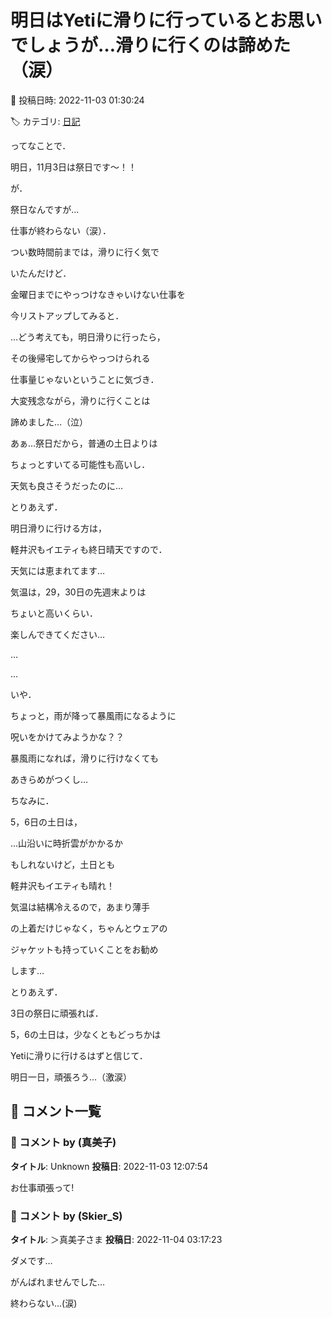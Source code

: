 # 明日はYetiに滑りに行っているとお思いでしょうが…滑りに行くのは諦めた（涙）

📅 投稿日時: 2022-11-03 01:30:24

🏷️ カテゴリ: [日記](cc4b5682fb7b8b144980957a978653fb0.md)

ってなことで．


明日，11月3日は祭日です～！！


が．


祭日なんですが…


仕事が終わらない（涙）．





つい数時間前までは，滑りに行く気で


いたんだけど．


金曜日までにやっつけなきゃいけない仕事を


今リストアップしてみると．


…どう考えても，明日滑りに行ったら，


その後帰宅してからやっつけられる


仕事量じゃないということに気づき．





大変残念ながら，滑りに行くことは


諦めました…（泣）


あぁ…祭日だから，普通の土日よりは


ちょっとすいてる可能性も高いし．


天気も良さそうだったのに…





とりあえず．


明日滑りに行ける方は，


軽井沢もイエティも終日晴天ですので．


天気には恵まれてます…


気温は，29，30日の先週末よりは


ちょいと高いくらい．


楽しんできてください…


…


…


いや．


ちょっと，雨が降って暴風雨になるように


呪いをかけてみようかな？？





暴風雨になれば，滑りに行けなくても


あきらめがつくし…





ちなみに．


5，6日の土日は，


…山沿いに時折雲がかかるか


もしれないけど，土日とも


軽井沢もイエティも晴れ！





気温は結構冷えるので，あまり薄手


の上着だけじゃなく，ちゃんとウェアの


ジャケットも持っていくことをお勧め


します…





とりあえず．


3日の祭日に頑張れば．


5，6の土日は，少なくともどっちかは


Yetiに滑りに行けるはずと信じて．


明日一日，頑張ろう…（激涙）

## 💬 コメント一覧

### 💬 コメント by (真美子)
**タイトル**: Unknown
**投稿日**: 2022-11-03 12:07:54

お仕事頑張って!

### 💬 コメント by (Skier_S)
**タイトル**: ＞真美子さま
**投稿日**: 2022-11-04 03:17:23

ダメです…

がんばれませんでした…

終わらない…(涙)

